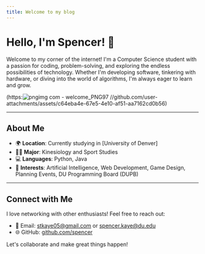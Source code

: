 ```yaml
---
title: Welcome to my blog
---
```



# Hello, I'm Spencer! 👋

Welcome to my corner of the internet! I'm a Computer Science student with a passion for coding, problem-solving, and exploring the endless possibilities of technology. Whether I'm developing software, tinkering with hardware, or diving into the world of algorithms, I'm always eager to learn and grow.

(https:![pngimg com - welcome_PNG97](https://github.com/user-attachments/assets/cb498a41-4c0e-4549-a664-98f913ecbe72)
//github.com/user-attachments/assets/c64eba4e-67e5-4e10-af51-aa7162cd0b56)

---

## About Me

- 🌍 **Location**: Currently studying in [University of Denver]
- 👨‍🎓 **Major**: Kinesiology and Sport Studies
- 💻 **Languages**: Python, Java
- 🚀 **Interests**: Artificial Intelligence, Web Development, Game Design, Planning Events, DU Programming Board (DUPB)

---

## Connect with Me

I love networking with other enthusiasts! Feel free to reach out:

- 📧 Email: stkaye05@gmail.com or spencer.kaye@du.edu
- 🌐 GitHub: [github.com/spencer](https://github.com/spencer)

Let's collaborate and make great things happen!
